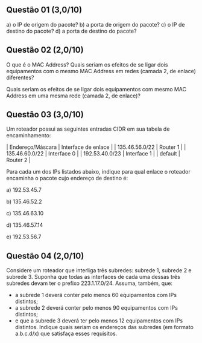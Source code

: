## Questão 01 (3,0/10)
a) o IP de origem do pacote?
b) a porta de origem do pacote?
c) o IP de destino do pacote?
d) a porta de destino do pacote?

## Questão 02 (2,0/10)
O que é o MAC Address? Quais seriam os efeitos de se ligar dois equipamentos com o mesmo MAC Address em redes (camada 2, de enlace) diferentes?

Quais seriam os efeitos de se ligar dois equipamentos com mesmo MAC Address em uma mesma rede (camada 2, de enlace)?

## Questão 03 (3,0/10)
Um roteador possui as seguintes entradas CIDR em sua tabela de encaminhamento:

| Endereço/Máscara | Interface de enlace |
| 135.46.56.0/22   |     Router 1        |
| 135.46.60.0/22   |  Interface 0        |
| 192.53.40.0/23   |  Interface 1        |
| default          |     Router 2        |

Para cada um dos IPs listados abaixo, indique para qual enlace o roteador encaminha o pacote cujo endereço de destino é:

a) 192.53.45.7

b) 135.46.52.2

c) 135.46.63.10

d) 135.46.57.14

e) 192.53.56.7

## Questão 04 (2,0/10)
Considere um roteador que interliga três subredes: subrede 1, subrede 2 e subrede 3. Suponha que todas as interfaces de cada uma dessas três subredes devam ter o prefixo 223.1.17.0/24. Assuma, também, que:
- a subrede 1 deverá conter pelo menos 60 equipamentos com IPs distintos;
- a subrede 2 deverá conter pelo menos 90 equipamentos com IPs distintos;
- e que a subrede 3 deverá ter pelo menos 12 equipamentos com IPs distintos.
Indique quais seriam os endereços das subredes (em formato a.b.c.d/x) que satisfaça esses requisitos.